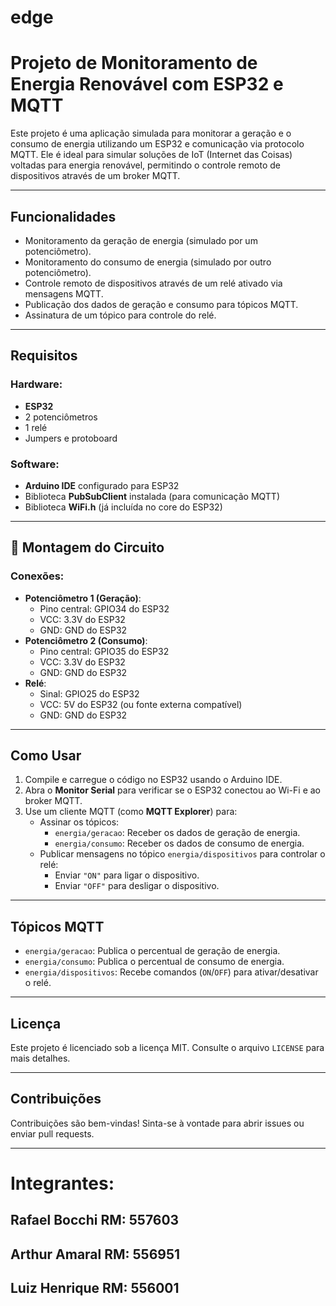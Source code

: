 # edge
# Projeto de Monitoramento de Energia Renovável com ESP32 e MQTT

Este projeto é uma aplicação simulada para monitorar a geração e o consumo de energia utilizando um ESP32 e comunicação via protocolo MQTT. Ele é ideal para simular soluções de IoT (Internet das Coisas) voltadas para energia renovável, permitindo o controle remoto de dispositivos através de um broker MQTT.

---

## **Funcionalidades**
- Monitoramento da geração de energia (simulado por um potenciômetro).
- Monitoramento do consumo de energia (simulado por outro potenciômetro).
- Controle remoto de dispositivos através de um relé ativado via mensagens MQTT.
- Publicação dos dados de geração e consumo para tópicos MQTT.
- Assinatura de um tópico para controle do relé.

---

##  **Requisitos**
### Hardware:
- **ESP32**
- 2 potenciômetros
- 1 relé
- Jumpers e protoboard

### Software:
- **Arduino IDE** configurado para ESP32
- Biblioteca **PubSubClient** instalada (para comunicação MQTT)
- Biblioteca **WiFi.h** (já incluída no core do ESP32)

---

## 🔧 **Montagem do Circuito**
### Conexões:
- **Potenciômetro 1 (Geração)**:
  - Pino central: GPIO34 do ESP32
  - VCC: 3.3V do ESP32
  - GND: GND do ESP32
- **Potenciômetro 2 (Consumo)**:
  - Pino central: GPIO35 do ESP32
  - VCC: 3.3V do ESP32
  - GND: GND do ESP32
- **Relé**:
  - Sinal: GPIO25 do ESP32
  - VCC: 5V do ESP32 (ou fonte externa compatível)
  - GND: GND do ESP32

---

## **Como Usar**
1. Compile e carregue o código no ESP32 usando o Arduino IDE.
2. Abra o **Monitor Serial** para verificar se o ESP32 conectou ao Wi-Fi e ao broker MQTT.
3. Use um cliente MQTT (como **MQTT Explorer**) para:
   - Assinar os tópicos:
     - `energia/geracao`: Receber os dados de geração de energia.
     - `energia/consumo`: Receber os dados de consumo de energia.
   - Publicar mensagens no tópico `energia/dispositivos` para controlar o relé:
     - Enviar `"ON"` para ligar o dispositivo.
     - Enviar `"OFF"` para desligar o dispositivo.

---

## **Tópicos MQTT**
- `energia/geracao`: Publica o percentual de geração de energia.
- `energia/consumo`: Publica o percentual de consumo de energia.
- `energia/dispositivos`: Recebe comandos (`ON`/`OFF`) para ativar/desativar o relé.

---

##  **Licença**
Este projeto é licenciado sob a licença MIT. Consulte o arquivo `LICENSE` para mais detalhes.

---

##  **Contribuições**
Contribuições são bem-vindas! Sinta-se à vontade para abrir issues ou enviar pull requests. 

---

# Integrantes:
## Rafael Bocchi RM: 557603
## Arthur Amaral RM: 556951
## Luiz Henrique RM: 556001
